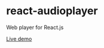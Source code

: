 # react-audioplayer

Web player for React.js

<a href="https://https://jrwjunior.github.io/React-podcast-player/" target="_blank" title="Live Demo">Live demo</a>
